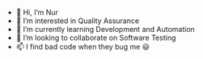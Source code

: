 - 👋 Hi, I’m Nur
- 👀 I’m interested in Quality Assurance
- 🌱 I’m currently learning Development and Automation
- 💞️ I’m looking to collaborate on Software Testing
- 📫 I find bad code when they bug me 😃

<!---
nurugurlu/nurugurlu is a ✨ special ✨ repository because its `README.md` (this file) appears on your GitHub profile.
You can click the Preview link to take a look at your changes.
--->
